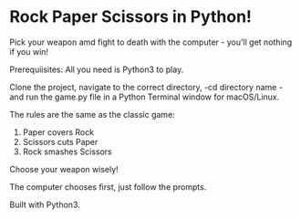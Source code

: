 # Rock Paper Scissors in Python!
Pick your weapon amd fight to death with the computer - you'll get nothing if you win!

Prerequiisites: All you need is Python3 to play.

Clone the project, navigate to the correct directory, -cd directory name - and run the game.py file in a Python Terminal window for macOS/Linux.

The rules are the same as the classic game: 
1. Paper covers Rock
2. Scissors cuts Paper
3. Rock smashes Scissors 

Choose your weapon wisely!

The computer chooses first, just follow the prompts.

Built with Python3.